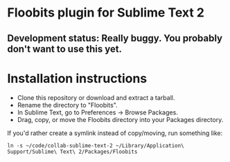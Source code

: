 # Floobits plugin for Sublime Text 2

## Development status: Really buggy. You probably don't want to use this yet.

# Installation instructions

* Clone this repository or download and extract a tarball.
* Rename the directory to "Floobits".
* In Sublime Text, go to Preferences -> Browse Packages.
* Drag, copy, or move the Floobits directory into your Packages directory.

If you'd rather create a symlink instead of copy/moving, run something like:

    ln -s ~/code/collab-sublime-text-2 ~/Library/Application\ Support/Sublime\ Text\ 2/Packages/Floobits
